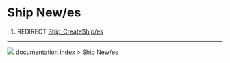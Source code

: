 # Ship New/es
1.  REDIRECT [Ship_CreateShip/es](Ship_CreateShip/es.md)



---
![](images/Right_arrow.png) [documentation index](../README.md) > Ship New/es
